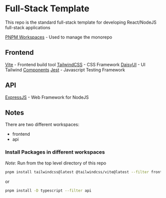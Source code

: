 # Full-Stack Template

This repo is the standard full-stack template for developing React/NodeJS full-stack applications

[PNPM Workspaces](https://pnpm.io/workspaces) - Used to manage the monorepo

## Frontend

[Vite](https://vite.dev/) - Frontend build tool
[TailwindCSS](https://tailwindcss.com/) - CSS Framework
[DaisyUI](https://daisyui.com/) - UI Tailwind [Components](https://daisyui.com/components/)
[Jest](https://jestjs.io/) - Javascript Testing Framework

## API

[ExpressJS](https://expressjs.com/) - Web Framework for NodeJS

## Notes

There are two different workspaces:
- frontend
- api

### Install Packages in different workspaces

_Note_: Run from the top level directory of this repo

```bash
pnpm install tailwindcss@latest @tailwindcss/vite@latest --filter frontend
```

or

```bash
pnpm install -D typescript --filter api
```